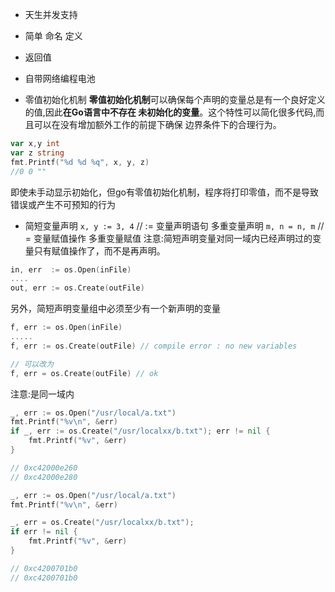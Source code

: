 
- 天生并发支持

- 简单 命名 定义 
- 返回值 
- 自带网络编程电池

- 零值初始化机制
**零值初始化机制**可以确保每个声明的变量总是有一个良好定义的值,因此**在Go语言中不存在 未初始化的变量**。这个特性可以简化很多代码,而且可以在没有增加额外工作的前提下确保 边界条件下的合理行为。

```go
var x,y int
var z string
fmt.Printf("%d %d %q", x, y, z)
//0 0 "" 
```
即使未手动显示初始化，但go有零值初始化机制，程序将打印零值，而不是导致错误或产生不可预知的行为

- 简短变量声明
`x, y := 3, 4` // := 变量声明语句  多重变量声明
`m, n = n, m`  //  = 变量赋值操作  多重变量赋值
注意:简短声明变量对同一域内已经声明过的变量只有赋值操作了，而不是再声明。

```go
in, err  := os.Open(inFile)
....
out, err := os.Create(outFile)
```

另外，简短声明变量组中必须至少有一个新声明的变量
```go
f, err := os.Open(inFile)
.....
f, err := os.Create(outFile) // compile error : no new variables

// 可以改为
f, err = os.Create(outFile) // ok 
```

注意:是同一域内
```go
_, err := os.Open("/usr/local/a.txt")
fmt.Printf("%v\n", &err)
if _, err := os.Create("/usr/localxx/b.txt"); err != nil {
    fmt.Printf("%v", &err)
}

// 0xc42000e260
// 0xc42000e280
```

```go
_, err := os.Open("/usr/local/a.txt")
fmt.Printf("%v\n", &err)

_, err = os.Create("/usr/localxx/b.txt");
if err != nil {
    fmt.Printf("%v", &err)
}

// 0xc4200701b0
// 0xc4200701b0
```